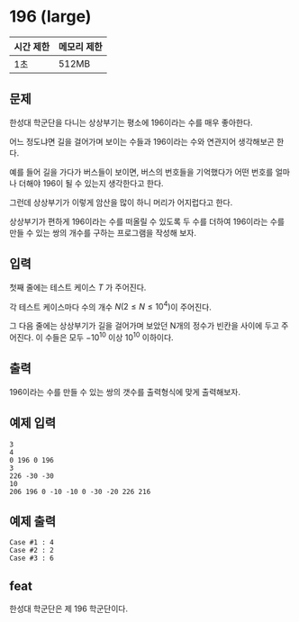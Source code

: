 # 196 (large)

| 시간 제한 | 메모리 제한 |
| --- | --- |
| 1초 | 512MB |

## 문제

한성대 학군단을 다니는 상상부기는 평소에 196이라는 수를 매우 좋아한다.

어느 정도냐면 길을 걸어가며 보이는 수들과 196이라는 수와 연관지어 생각해보곤 한다.

예를 들어 길을 가다가 버스들이 보이면, 버스의 번호들을 기억했다가 어떤 번호를 얼마나 더해야 196이 될 수 있는지 생각한다고 한다.

그런데 상상부기가 이렇게 암산을 많이 하니 머리가 어지럽다고 한다.

상상부기가 편하게 196이라는 수를 떠올릴 수 있도록 두 수를 더하여 196이라는 수를 만들 수 있는 쌍의 개수를 구하는 프로그램을 작성해 보자.

## 입력

첫째 줄에는 테스트 케이스 $T$ 가 주어진다.

각 테스트 케이스마다 수의 개수 $N (2 \leq N \leq 10^4)$이 주어진다. 

그 다음 줄에는 상상부기가 길을 걸어가며 보았던 N개의 정수가 빈칸을 사이에 두고 주어진다. 이 수들은 모두 $-10^{10}$ 이상 $10^{10}$ 이하이다.

## 출력

196이라는 수를 만들 수 있는 쌍의 갯수를 출력형식에 맞게 출력해보자.

## 예제 입력

```
3
4
0 196 0 196
3
226 -30 -30
10
206 196 0 -10 -10 0 -30 -20 226 216
```

## 예제 출력

```
Case #1 : 4
Case #2 : 2
Case #3 : 6
```

## feat

한성대 학군단은 제 196 학군단이다.